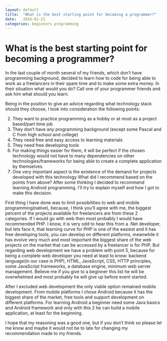 ```yaml
---
layout: default
title:  "What is the best starting point for becoming a programmer?"
date:   2016-01-21
categories: beginners programming
---
```


# What is the best starting point for becoming a programmer?

In the last couple of month several of my friends, which don’t have programming background, decided to learn how to code for being able to work as a freelancers in their spare time and to make some extra money. In their situation what would you do? Call one of your programmer friends and ask him what should you learn. 

Being in the position to give an advice regarding what technology stack should they choose, I took into consideration the following points:

 2. They want to practice programming as a hobby or at most as a project based/part time job
 3. They don’t have any programming background (except some Pascal and C from high school and college)
 4. They need free and easy access to learning materials
 5. They need free developing tools
 6. For making things easier for them, it will be perfect if the chosen technology would not have to many dependencies on other technologies/frameworks for being able to create a complete application by themselves
 7. One very important aspect is the existence of the demand for projects developed with this  technology
What did I recommend based on the points from above? After some thinking I decided to recommend learning Android programming. I’ll try to explain myself and how I got to make this decision.

First thing I have done was to limit possibilities to web and mobile programming(native), because, I think you’ll agree with me, the biggest percent of the projects available for freelancers are from these 2 categories. If I would go with web then most probably I would have recommended PHP. I know, it is very odd to hear this from a .Net developer, but lets face it, that learning curve for PHP is one of the easiest and it has free developing tools, you can develop on different platforms, meanwhile it has evolve very much and most important the biggest share of the web projects on the market that can be accessed by a freelancer is for PHP. But regarding web development we have a problem with point 5, because for being a complete web developer you need at least to know: backend language(in our case is PHP), HTML, JavaScript, CSS, HTTP principles, some JavaScript frameworks, a database engine, minimum web server management. Believe me if you give to a beginner this list he will be overwhelmed and most probably he will give up before event started.

After I excluded web development the only viable option remained mobile development. From mobile platforms I chose Android because it has the biggest share of the market, free tools and support development on different platforms. For learning Android a beginner need some Java basics and Android framework and only with this 2 he can build a mobile application, at least for the beginning.

I hope that my reasoning was a good one, but if you don’t think so please let me know and maybe it would not be to late for changing my recommendation made to my friends.


<script>
var disqus_config = function () {
this.page.url = what-is-the-best-starting-point-for-becoming-a-programmer;  // Replace PAGE_URL with your page's canonical URL variable
this.page.identifier = what-is-the-best-starting-point-for-becoming-a-programmer; // Replace PAGE_IDENTIFIER with your page's unique identifier variable
};
</script>
